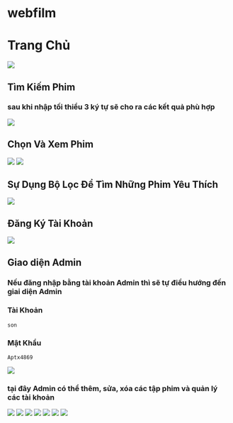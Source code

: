 # webfilm

# Trang Chủ

<img src="./img/img.png">

## Tìm Kiếm Phim
### sau khi nhập tối thiểu 3 ký tự sẽ cho ra các kết quả phù hợp

<img src="./img/img1.png">

## Chọn Và Xem Phim
<img src="./img/img8.png">
<img src="./img/img3.png">

## Sự Dụng Bộ Lọc Để Tìm Những Phim Yêu Thích

<img src="./img/img4.png">

## Đăng Ký Tài Khoản

<img src="./img/img5.png">

## Giao diện Admin
### Nếu đăng nhập bằng tài khoản Admin thì sẽ tự điều hướng đến giai diện Admin

### Tài Khoản
```
son
```
### Mật Khẩu
```
Aptx4869
```
<img src="./img/img6.png">

### tại đây Admin có thể thêm, sửa, xóa các tập phim và quản lý các tài khoản

<img src="./img/img7.png">
<img src="./img/img9.png">
<img src="./img/img10.png">
<img src="./img/img11.png">
<img src="./img/img12.png">
<img src="./img/img13.png">
<img src="./img/img14.png">


